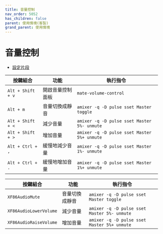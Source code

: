 ```yaml
---
title: 音量控制
nav_order: 5052
has_children: false
parent: 使用情境(客製)
grand_parent: 使用情境
---
```



# 音量控制

* [設定片段](https://github.com/samwhelp/note-about-i3wm/blob/gh-pages/_demo/config/i3wm-config/main/config/i3/gen/i3wm-gen-rc/Section/Subject/Volume/Keybind/Base.conf)

| 按鍵組合          | 功能             | 執行指令                                    |
| ----------------- | ---------------- | ------------------------------------------- |
| `Alt + Shift + v` | 開啟音量控制面板 | `mate-volume-control`                       |
| `Alt + m`         | 音量切換成靜音   | `amixer -q -D pulse sset Master toggle`     |
| `Alt + Shift + <` | 減少音量         | `amixer -q -D pulse sset Master 5%- unmute` |
| `Alt + Shift + >` | 增加音量         | `amixer -q -D pulse sset Master 5%+ unmute` |
| `Alt + Ctrl + ,`  | 緩慢地減少音量   | `amixer -q -D pulse sset Master 1%- unmute` |
| `Alt + Ctrl + .`  | 緩慢地增加音量   | `amixer -q -D pulse sset Master 1%+ unmute` |


| 按鍵組合               | 功能           | 執行指令                                    |
| ---------------------- | -------------- | ------------------------------------------- |
| `XF86AudioMute`        | 音量切換成靜音 | `amixer -q -D pulse sset Master toggle`     |
| `XF86AudioLowerVolume` | 減少音量       | `amixer -q -D pulse sset Master 5%- unmute` |
| `XF86AudioRaiseVolume` | 增加音量       | `amixer -q -D pulse sset Master 5%+ unmute` |
